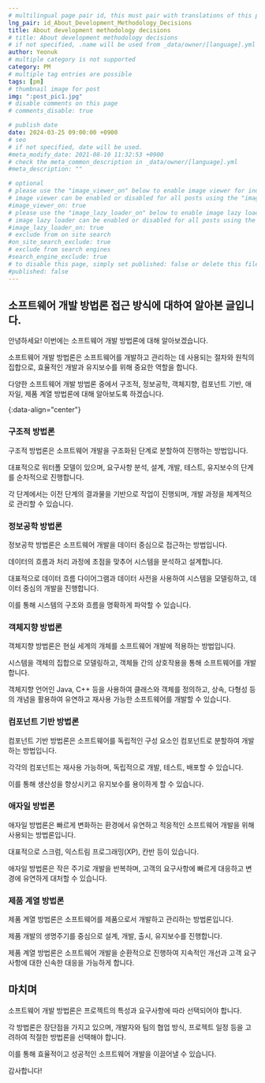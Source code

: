 ```yaml
---
# multilingual page pair id, this must pair with translations of this page. (This name must be unique)
lng_pair: id_About_Development_Methodology_Decisions
title: About development methodology decisions
# title: About development methodology decisions
# if not specified, .name will be used from _data/owner/[language].yml
author: Yeonuk
# multiple category is not supported
category: PM
# multiple tag entries are possible
tags: [pm]
# thumbnail image for post
img: ":post_pic1.jpg"
# disable comments on this page
# comments_disable: true

# publish date
date: 2024-03-25 09:00:00 +0900
# seo
# if not specified, date will be used.
#meta_modify_date: 2021-08-10 11:32:53 +0900
# check the meta_common_description in _data/owner/[language].yml
#meta_description: ""

# optional
# please use the "image_viewer_on" below to enable image viewer for individual pages or posts (_posts/ or [language]/_posts folders).
# image viewer can be enabled or disabled for all posts using the "image_viewer_posts: true" setting in _data/conf/main.yml.
#image_viewer_on: true
# please use the "image_lazy_loader_on" below to enable image lazy loader for individual pages or posts (_posts/ or [language]/_posts folders).
# image lazy loader can be enabled or disabled for all posts using the "image_lazy_loader_posts: true" setting in _data/conf/main.yml.
#image_lazy_loader_on: true
# exclude from on site search
#on_site_search_exclude: true
# exclude from search engines
#search_engine_exclude: true
# to disable this page, simply set published: false or delete this file
#published: false
---
```


<!-- outline-start -->

## 소프트웨어 개발 방법론 접근 방식에 대하여 알아본 글입니다.

안녕하세요! 이번에는 소프트웨어 개발 방법론에 대해 알아보겠습니다.

소프트웨어 개발 방법론은 소프트웨어를 개발하고 관리하는 데 사용되는 절차와 원칙의 집합으로, 효율적인 개발과 유지보수를 위해 중요한 역할을 합니다.

다양한 소프트웨어 개발 방법론 중에서 구조적, 정보공학, 객체지향, 컴포넌트 기반, 애자일, 제품 계열 방법론에 대해 알아보도록 하겠습니다.

{:data-align="center"}

<!-- outline-end -->

### 구조적 방법론

구조적 방법론은 소프트웨어 개발을 구조화된 단계로 분할하여 진행하는 방법입니다.

대표적으로 워터폴 모델이 있으며, 요구사항 분석, 설계, 개발, 테스트, 유지보수의 단계를 순차적으로 진행합니다.

각 단계에서는 이전 단계의 결과물을 기반으로 작업이 진행되며, 개발 과정을 체계적으로 관리할 수 있습니다.

### 정보공학 방법론

정보공학 방법론은 소프트웨어 개발을 데이터 중심으로 접근하는 방법입니다.

데이터의 흐름과 처리 과정에 초점을 맞추어 시스템을 분석하고 설계합니다.

대표적으로 데이터 흐름 다이어그램과 데이터 사전을 사용하여 시스템을 모델링하고, 데이터 중심의 개발을 진행합니다.

이를 통해 시스템의 구조와 흐름을 명확하게 파악할 수 있습니다.

### 객체지향 방법론

객체지향 방법론은 현실 세계의 개체를 소프트웨어 개발에 적용하는 방법입니다.

시스템을 객체의 집합으로 모델링하고, 객체들 간의 상호작용을 통해 소프트웨어를 개발합니다.

객체지향 언어인 Java, C++ 등을 사용하여 클래스와 객체를 정의하고, 상속, 다형성 등의 개념을 활용하여 유연하고 재사용 가능한 소프트웨어를 개발할 수 있습니다.

### 컴포넌트 기반 방법론

컴포넌트 기반 방법론은 소프트웨어를 독립적인 구성 요소인 컴포넌트로 분할하여 개발하는 방법입니다.

각각의 컴포넌트는 재사용 가능하며, 독립적으로 개발, 테스트, 배포할 수 있습니다.

이를 통해 생산성을 향상시키고 유지보수를 용이하게 할 수 있습니다.

### 애자일 방법론

애자일 방법론은 빠르게 변화하는 환경에서 유연하고 적응적인 소프트웨어 개발을 위해 사용되는 방법론입니다.

대표적으로 스크럼, 익스트림 프로그래밍(XP), 칸반 등이 있습니다.

애자일 방법론은 작은 주기로 개발을 반복하며, 고객의 요구사항에 빠르게 대응하고 변경에 유연하게 대처할 수 있습니다.

### 제품 계열 방법론

제품 계열 방법론은 소프트웨어를 제품으로서 개발하고 관리하는 방법론입니다.

제품 개발의 생명주기를 중심으로 설계, 개발, 출시, 유지보수를 진행합니다.

제품 계열 방법론은 소프트웨어 개발을 순환적으로 진행하여 지속적인 개선과 고객 요구사항에 대한 신속한 대응을 가능하게 합니다.

## 마치며

소프트웨어 개발 방법론은 프로젝트의 특성과 요구사항에 따라 선택되어야 합니다.

각 방법론은 장단점을 가지고 있으며, 개발자와 팀의 협업 방식, 프로젝트 일정 등을 고려하여 적절한 방법론을 선택해야 합니다.

이를 통해 효율적이고 성공적인 소프트웨어 개발을 이끌어낼 수 있습니다.

감사합니다!
